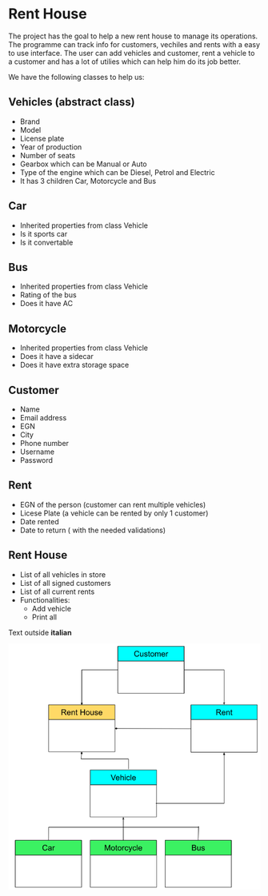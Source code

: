 # Rent House
The project has the goal to help a new rent house to manage its operations. 
The programme can track info for customers, vechiles and rents with a easy to use interface. 
The user can add vehicles and customer, rent a vehicle to a customer and has a lot of utilies which can
help him do its job better.

We have the following classes to help us:
## Vehicles (abstract class)
- Brand
- Model
- License plate
- Year of production
- Number of seats
- Gearbox which can be Manual or Auto
- Type of the engine which can be Diesel, Petrol and Electric
- It has 3 children Car, Motorcycle and Bus

## Car 
- Inherited properties from class Vehicle 
- Is it sports car
- Is it convertable

## Bus 
- Inherited properties from class Vehicle 
- Rating of the bus
- Does it have AC

## Motorcycle
- Inherited properties from class Vehicle 
- Does it have a sidecar
- Does it have extra storage space

## Customer
- Name
- Email address
- EGN
- City
- Phone number
- Username
- Password

## Rent
- EGN of the person (customer can rent multiple vehicles) 
- Licese Plate (a vehicle can be rented by only 1 customer)
- Date rented
- Date to return ( with the needed validations)

## Rent House
- List of all vehicles in store
- List of all signed customers
- List of all current rents
- Functionalities:
  - Add vehicle
  - Print all

Text outside
**italian**


![alt text](https://github.com/n0tn1w/RentHouse/blob/master/Rent_House_UML.png?raw=true)